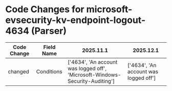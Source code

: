 # Code Changes for microsoft-evsecurity-kv-endpoint-logout-4634 (Parser)

| Code Change | Field Name | 2025.11.1 | 2025.12.1 |
|-------------|------------|-----------|------------|
| changed | Conditions | ['4634', 'An account was logged off', 'Microsoft-Windows-Security-Auditing'] | ['4634', 'An account was logged off'] |